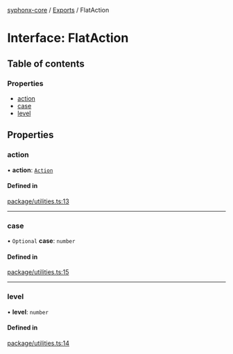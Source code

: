 [syphonx-core](../README.md) / [Exports](../modules.md) / FlatAction

# Interface: FlatAction

## Table of contents

### Properties

- [action](FlatAction.md#action)
- [case](FlatAction.md#case)
- [level](FlatAction.md#level)

## Properties

### action

• **action**: [`Action`](../modules.md#action)

#### Defined in

[package/utilities.ts:13](https://github.com/dtempx/syphonx-core/blob/4b1bb7c/package/utilities.ts#L13)

___

### case

• `Optional` **case**: `number`

#### Defined in

[package/utilities.ts:15](https://github.com/dtempx/syphonx-core/blob/4b1bb7c/package/utilities.ts#L15)

___

### level

• **level**: `number`

#### Defined in

[package/utilities.ts:14](https://github.com/dtempx/syphonx-core/blob/4b1bb7c/package/utilities.ts#L14)
